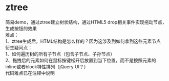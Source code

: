 # ztree
简易demo，通过ztree建立树状结构，通过HTML5 drop相关事件实现拖动节点，生成按钮的效果<br>
难点：<br>
1、ztree生成后，HTML结构是怎么样的？因为这涉及到如何拿到这些元素节点<br>
衍生疑问点：<br>
1、如何遍历树的所有子节点（包含子节点、子孙节点）<br>
2、拖拽后的元素如何在鼠标按键松开后放置到当下位置，而不是按照元素的inline或者block特性排列（jQuery UI？）<br>
代码难点已在注释中说明

